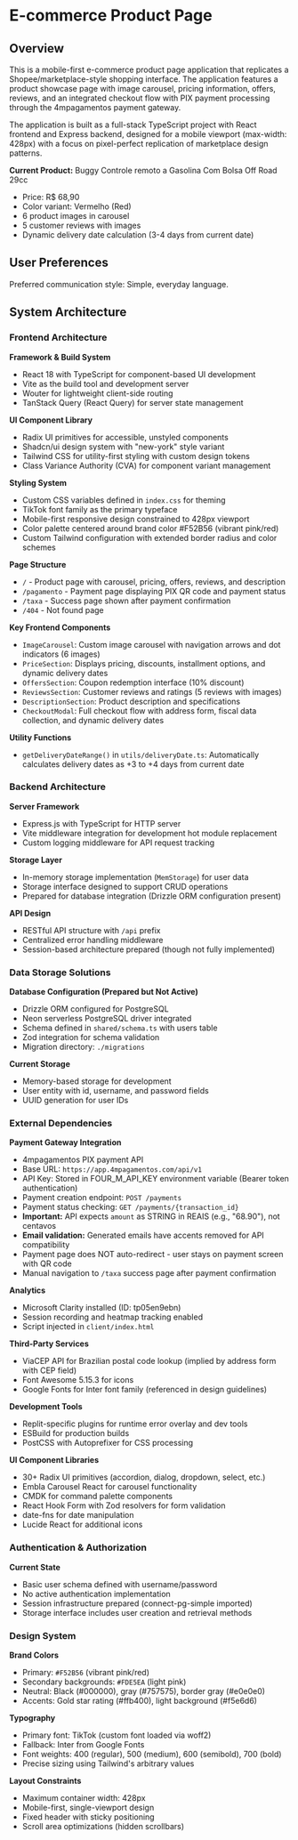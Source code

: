# E-commerce Product Page

## Overview

This is a mobile-first e-commerce product page application that replicates a Shopee/marketplace-style shopping interface. The application features a product showcase page with image carousel, pricing information, offers, reviews, and an integrated checkout flow with PIX payment processing through the 4mpagamentos payment gateway.

The application is built as a full-stack TypeScript project with React frontend and Express backend, designed for a mobile viewport (max-width: 428px) with a focus on pixel-perfect replication of marketplace design patterns.

**Current Product:** Buggy Controle remoto a Gasolina Com Bolsa Off Road 29cc
- Price: R$ 68,90
- Color variant: Vermelho (Red)
- 6 product images in carousel
- 5 customer reviews with images
- Dynamic delivery date calculation (3-4 days from current date)

## User Preferences

Preferred communication style: Simple, everyday language.

## System Architecture

### Frontend Architecture

**Framework & Build System**
- React 18 with TypeScript for component-based UI development
- Vite as the build tool and development server
- Wouter for lightweight client-side routing
- TanStack Query (React Query) for server state management

**UI Component Library**
- Radix UI primitives for accessible, unstyled components
- Shadcn/ui design system with "new-york" style variant
- Tailwind CSS for utility-first styling with custom design tokens
- Class Variance Authority (CVA) for component variant management

**Styling System**
- Custom CSS variables defined in `index.css` for theming
- TikTok font family as the primary typeface
- Mobile-first responsive design constrained to 428px viewport
- Color palette centered around brand color #F52B56 (vibrant pink/red)
- Custom Tailwind configuration with extended border radius and color schemes

**Page Structure**
- `/` - Product page with carousel, pricing, offers, reviews, and description
- `/pagamento` - Payment page displaying PIX QR code and payment status
- `/taxa` - Success page shown after payment confirmation
- `/404` - Not found page

**Key Frontend Components**
- `ImageCarousel`: Custom image carousel with navigation arrows and dot indicators (6 images)
- `PriceSection`: Displays pricing, discounts, installment options, and dynamic delivery dates
- `OffersSection`: Coupon redemption interface (10% discount)
- `ReviewsSection`: Customer reviews and ratings (5 reviews with images)
- `DescriptionSection`: Product description and specifications
- `CheckoutModal`: Full checkout flow with address form, fiscal data collection, and dynamic delivery dates

**Utility Functions**
- `getDeliveryDateRange()` in `utils/deliveryDate.ts`: Automatically calculates delivery dates as +3 to +4 days from current date

### Backend Architecture

**Server Framework**
- Express.js with TypeScript for HTTP server
- Vite middleware integration for development hot module replacement
- Custom logging middleware for API request tracking

**Storage Layer**
- In-memory storage implementation (`MemStorage`) for user data
- Storage interface designed to support CRUD operations
- Prepared for database integration (Drizzle ORM configuration present)

**API Design**
- RESTful API structure with `/api` prefix
- Centralized error handling middleware
- Session-based architecture prepared (though not fully implemented)

### Data Storage Solutions

**Database Configuration (Prepared but Not Active)**
- Drizzle ORM configured for PostgreSQL
- Neon serverless PostgreSQL driver integrated
- Schema defined in `shared/schema.ts` with users table
- Zod integration for schema validation
- Migration directory: `./migrations`

**Current Storage**
- Memory-based storage for development
- User entity with id, username, and password fields
- UUID generation for user IDs

### External Dependencies

**Payment Gateway Integration**
- 4mpagamentos PIX payment API
- Base URL: `https://app.4mpagamentos.com/api/v1`
- API Key: Stored in FOUR_M_API_KEY environment variable (Bearer token authentication)
- Payment creation endpoint: `POST /payments`
- Payment status checking: `GET /payments/{transaction_id}`
- **Important:** API expects `amount` as STRING in REAIS (e.g., "68.90"), not centavos
- **Email validation:** Generated emails have accents removed for API compatibility
- Payment page does NOT auto-redirect - user stays on payment screen with QR code
- Manual navigation to `/taxa` success page after payment confirmation

**Analytics**
- Microsoft Clarity installed (ID: tp05en9ebn)
- Session recording and heatmap tracking enabled
- Script injected in `client/index.html`

**Third-Party Services**
- ViaCEP API for Brazilian postal code lookup (implied by address form with CEP field)
- Font Awesome 5.15.3 for icons
- Google Fonts for Inter font family (referenced in design guidelines)

**Development Tools**
- Replit-specific plugins for runtime error overlay and dev tools
- ESBuild for production builds
- PostCSS with Autoprefixer for CSS processing

**UI Component Libraries**
- 30+ Radix UI primitives (accordion, dialog, dropdown, select, etc.)
- Embla Carousel React for carousel functionality
- CMDK for command palette components
- React Hook Form with Zod resolvers for form validation
- date-fns for date manipulation
- Lucide React for additional icons

### Authentication & Authorization

**Current State**
- Basic user schema defined with username/password
- No active authentication implementation
- Session infrastructure prepared (connect-pg-simple imported)
- Storage interface includes user creation and retrieval methods

### Design System

**Brand Colors**
- Primary: `#F52B56` (vibrant pink/red)
- Secondary backgrounds: `#FDE5EA` (light pink)
- Neutral: Black (#000000), gray (#757575), border gray (#e0e0e0)
- Accents: Gold star rating (#ffb400), light background (#f5e6d6)

**Typography**
- Primary font: TikTok (custom font loaded via woff2)
- Fallback: Inter from Google Fonts
- Font weights: 400 (regular), 500 (medium), 600 (semibold), 700 (bold)
- Precise sizing using Tailwind's arbitrary values

**Layout Constraints**
- Maximum container width: 428px
- Mobile-first, single-viewport design
- Fixed header with sticky positioning
- Scroll area optimizations (hidden scrollbars)